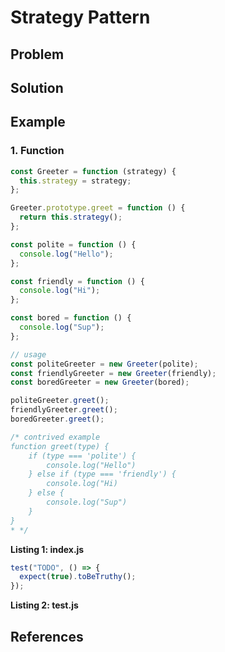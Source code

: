 # Strategy Pattern
>

## Problem

## Solution

## Example

### 1. Function
```javascript
const Greeter = function (strategy) {
  this.strategy = strategy;
};

Greeter.prototype.greet = function () {
  return this.strategy();
};

const polite = function () {
  console.log("Hello");
};

const friendly = function () {
  console.log("Hi");
};

const bored = function () {
  console.log("Sup");
};

// usage
const politeGreeter = new Greeter(polite);
const friendlyGreeter = new Greeter(friendly);
const boredGreeter = new Greeter(bored);

politeGreeter.greet();
friendlyGreeter.greet();
boredGreeter.greet();

/* contrived example
function greet(type) {
    if (type === 'polite') {
        console.log("Hello")
    } else if (type === 'friendly') {
        console.log("Hi)
    } else {
        console.log("Sup")
    }
}
* */

```
__Listing 1: index.js__
```javascript
test("TODO", () => {
  expect(true).toBeTruthy();
});

```
__Listing 2: test.js__

## References


